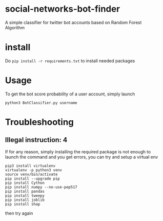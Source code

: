 # social-networks-bot-finder

A simple classifier for twitter bot accounts based on Random Forest Algorithm

# install

Do `pip install -r requirements.txt` to install needed packages

# Usage

To get the bot score probability of a user account, simply launch

```
python3 BotClassifier.py username
```

# Troubleshooting

## Illegal instruction: 4

If for any reason, simply installing the required package is not enough to launch the command and you get errors, you can try and setup a virtual env

```
pip3 install virtualenv
virtualenv -p python3 venv
source venv/bin/activate
pip install --upgrade pip
pip install Cython
pip install numpy --no-use-pep517
pip install pandas
pip install tweepy
pip install joblib
pip install shap
```

then try again
